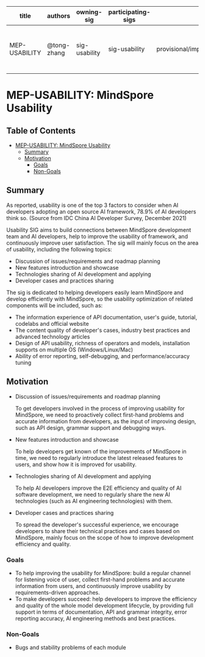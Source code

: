 | title | authors | owning-sig | participating-sigs | status | creation-date | reviewers | approvers | stage | milestone |
| ----- | ------- | ---------- | ------------------ | ------ | ------------- |---------- | --------- | ----- | --------- |
| MEP-USABILITY | @tong-zhang | sig-usability | sig-usability | provisional/implementable/implemented/deferred/rejected/withdrawn/replaced | yyyy-mm-dd | TBD | TBD | alpha/beta/stable | alpha: "v0.5", beta: "v0.6", stable: "v1.0" |

# MEP-USABILITY: MindSpore Usability

## Table of Contents

<!-- TOC -->

- [MEP-USABILITY: MindSpore Usability](#)
    - [Summary](#summary)
    - [Motivation](#motivation)
        - [Goals](#goals)
        - [Non-Goals](#non-goals)

<!-- /TOC -->

## Summary

As reported, usability is one of the top 3 factors to consider when AI developers adopting an open source AI framework, 78.9% of AI developers think so. (Source from IDC China AI Developer Survey, December 2021)

Usability SIG aims to build connections between MindSpore development team and AI developers, help to improve the usability of framework, and continuously improve user satisfaction. The sig will mainly focus on the area of usability, including the following topics:

- Discussion of issues/requirements and roadmap planning
- New features introduction and showcase
- Technologies sharing of AI development and applying
- Developer cases and practices sharing

The sig is dedicated to helping developers easily learn MindSpore and develop efficiently with MindSpore, so the usability optimization of related components will be included, such as:

- The information experience of API documentation, user's guide, tutorial, codelabs and official website
- The content quality of developer's cases, industry best practices and advanced technology articles
- Design of API usability, richness of operators and models, installation supports on multiple OS (Windows/Linux/Mac)
- Ability of error reporting, self-debugging, and performance/accuracy tuning

## Motivation

- Discussion of issues/requirements and roadmap planning

  To get developers involved in the process of improving usability for MindSpore, we need to proactively collect first-hand problems and accurate information from developers, as the input of improving design, such as API design, grammar support and debugging ways.

- New features introduction and showcase

  To help developers get known of the improvements of MindSpore in time, we need to regularly introduce the latest released features to users, and show how it is improved for usability.

- Technologies sharing of AI development and applying

  To help AI developers improve the E2E efficiency and quality of AI software development, we need to regularly share the new AI technologies (such as AI engineering technologies) with them.

- Developer cases and practices sharing

  To spread the developer's successful experience, we encourage developers to share their technical practices and cases based on MindSpore, mainly focus on the scope of how to improve development efficiency and quality.

### Goals

- To help improving the usability for MindSpore: build a regular channel for listening voice of user, collect first-hand problems and accurate information from users, and continuously improve usability by requirements-driven approaches.
- To make developers succeed: help developers to improve the efficiency and quality of the whole model development lifecycle, by providing full support in terms of documentation, API and grammar integrity, error reporting accuracy, AI engineering methods and best practices.

### Non-Goals

- Bugs and stability problems of each module
